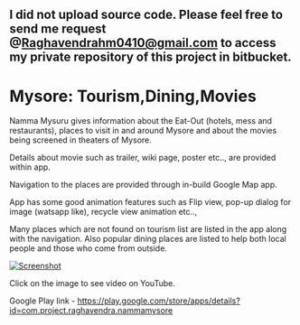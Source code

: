 ## I did not upload source code. Please feel free to send me request @Raghavendrahm0410@gmail.com to access my private repository of this project in bitbucket.

# Mysore: Tourism,Dining,Movies

Namma Mysuru gives information about the Eat-Out (hotels, mess and restaurants), places to visit in and around Mysore and 
about the movies being screened in theaters of Mysore. 

Details about movie such as trailer, wiki page, poster etc.., are provided within app. 

Navigation to the places are provided through in-build Google Map app. 

App has some good animation features such as Flip view, pop-up dialog for image (watsapp like), recycle view animation etc.., 

Many places which are not found on tourism list are listed in the app along with the navigation. Also popular dining places 
are listed to help both local people and those who come from outside.


[![Screenshot](http://img.youtube.com/vi/c4VF_m8zvo4/0.jpg)](http://www.youtube.com/watch?v=c4VF_m8zvo4) 

Click on the image to see video on YouTube. 

Google Play link - https://play.google.com/store/apps/details?id=com.project.raghavendra.nammamysore 
